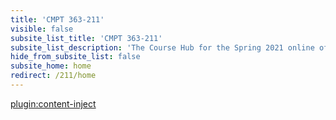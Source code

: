 ```yaml
---
title: 'CMPT 363-211'
visible: false
subsite_list_title: 'CMPT 363-211'
subsite_list_description: 'The Course Hub for the Spring 2021 online offering of CMPT 363'
hide_from_subsite_list: false
subsite_home: home
redirect: /211/home
---
```


[plugin:content-inject](/211/home/_reminders)
